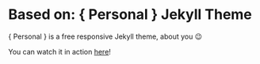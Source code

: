 # Based on: { Personal } Jekyll Theme

{ Personal } is a free responsive Jekyll theme, about you :wink:

You can watch it in action [here](https://panossakkos.github.io/personal-jekyll-theme/)!
